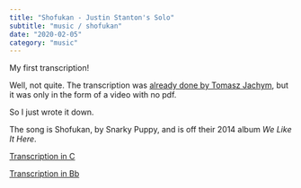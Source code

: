 ```yaml
---
title: "Shofukan - Justin Stanton's Solo"
subtitle: "music / shofukan"
date: "2020-02-05"
category: "music"
---
```


My first transcription!

Well, not quite. The transcription was [already done by Tomasz Jachym](https://www.youtube.com/watch?v=aNwwkhhcqCA), but it was only in the form of a video with no pdf.

So I just wrote it down.

The song is Shofukan, by Snarky Puppy, and is off their 2014 album _We Like It Here_.

[Transcription in C](/static/shofukan_c.pdf)

[Transcription in Bb](/static/shofukan_bb.pdf)